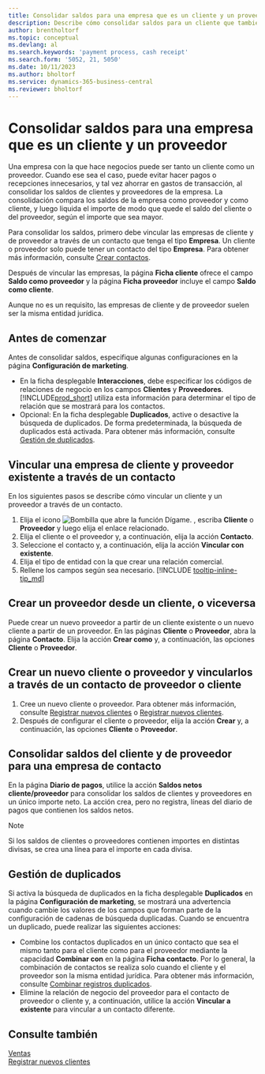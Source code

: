 ```yaml
---
title: Consolidar saldos para una empresa que es un cliente y un proveedor
description: Describe cómo consolidar saldos para un cliente que también es un proveedor.
author: brentholtorf
ms.topic: conceptual
ms.devlang: al
ms.search.keywords: 'payment process, cash receipt'
ms.search.form: '5052, 21, 5050'
ms.date: 10/11/2023
ms.author: bholtorf
ms.service: dynamics-365-business-central
ms.reviewer: bholtorf
---
```

# Consolidar saldos para una empresa que es un cliente y un proveedor
Una empresa con la que hace negocios puede ser tanto un cliente como un proveedor. Cuando ese sea el caso, puede evitar hacer pagos o recepciones innecesarios, y tal vez ahorrar en gastos de transacción, al consolidar los saldos de clientes y proveedores de la empresa. La consolidación compara los saldos de la empresa como proveedor y como cliente, y luego liquida el importe de modo que quede el saldo del cliente o del proveedor, según el importe que sea mayor. 

Para consolidar los saldos, primero debe vincular las empresas de cliente y de proveedor a través de un contacto que tenga el tipo **Empresa**. Un cliente o proveedor solo puede tener un contacto del tipo **Empresa**. Para obtener más información, consulte [Crear contactos](marketing-create-contact-companies.md).

Después de vincular las empresas, la página **Ficha cliente** ofrece el campo **Saldo como proveedor** y la página **Ficha proveedor** incluye el campo **Saldo como cliente**.

Aunque no es un requisito, las empresas de cliente y de proveedor suelen ser la misma entidad jurídica. 

## Antes de comenzar
Antes de consolidar saldos, especifique algunas configuraciones en la página **Configuración de marketing**. 

* En la ficha desplegable **Interacciones**, debe especificar los códigos de relaciones de negocio en los campos **Clientes** y **Proveedores**. [!INCLUDE[prod_short](includes/prod_short.md)] utiliza esta información para determinar el tipo de relación que se mostrará para los contactos. 
* Opcional: En la ficha desplegable **Duplicados**, active o desactive la búsqueda de duplicados. De forma predeterminada, la búsqueda de duplicados está activada. Para obtener más información, consulte [Gestión de duplicados](#handling-duplicates). 

## Vincular una empresa de cliente y proveedor existente a través de un contacto
En los siguientes pasos se describe cómo vincular un cliente y un proveedor a través de un contacto.

1. Elija el icono ![Bombilla que abre la función Dígame.](media/ui-search/search_small.png "Dígame qué desea hacer") , escriba **Cliente** o **Proveedor** y luego elija el enlace relacionado.
2. Elija el cliente o el proveedor y, a continuación, elija la acción **Contacto**.   
3. Seleccione el contacto y, a continuación, elija la acción **Vincular con existente**.
4. Elija el tipo de entidad con la que crear una relación comercial.
5. Rellene los campos según sea necesario. [!INCLUDE [tooltip-inline-tip_md](includes/tooltip-inline-tip_md.md)]

## Crear un proveedor desde un cliente, o viceversa
Puede crear un nuevo proveedor a partir de un cliente existente o un nuevo cliente a partir de un proveedor. En las páginas **Cliente** o **Proveedor**, abra la página **Contacto**. Elija la acción **Crear como** y, a continuación, las opciones **Cliente** o **Proveedor**. 

## Crear un nuevo cliente o proveedor y vincularlos a través de un contacto de proveedor o cliente
1. Cree un nuevo cliente o proveedor. Para obtener más información, consulte [Registrar nuevos clientes](sales-how-register-new-customers.md) o [Registrar nuevos clientes](sales-how-register-new-customers.md).
2. Después de configurar el cliente o proveedor, elija la acción **Crear** y, a continuación, las opciones **Cliente** o **Proveedor**. 

## Consolidar saldos del cliente y de proveedor para una empresa de contacto
En la página **Diario de pagos**, utilice la acción **Saldos netos cliente/proveedor** para consolidar los saldos de clientes y proveedores en un único importe neto. La acción crea, pero no registra, líneas del diario de pagos que contienen los saldos netos.

> [!NOTE]
> Si los saldos de clientes o proveedores contienen importes en distintas divisas, se crea una línea para el importe en cada divisa.

## Gestión de duplicados
Si activa la búsqueda de duplicados en la ficha desplegable **Duplicados** en la página **Configuración de marketing**, se mostrará una advertencia cuando cambie los valores de los campos que forman parte de la configuración de cadenas de búsqueda duplicadas. Cuando se encuentra un duplicado, puede realizar las siguientes acciones:

* Combine los contactos duplicados en un único contacto que sea el mismo tanto para el cliente como para el proveedor mediante la capacidad **Combinar con** en la página **Ficha contacto**. Por lo general, la combinación de contactos se realiza solo cuando el cliente y el proveedor son la misma entidad jurídica. Para obtener más información, consulte [Combinar registros duplicados](sales-how-merge-duplicate-records.md). 
* Elimine la relación de negocio del proveedor para el contacto de proveedor o cliente y, a continuación, utilice la acción **Vincular a existente** para vincular a un contacto diferente.    

## Consulte también
[Ventas](sales-manage-sales.md)  
[Registrar nuevos clientes](sales-how-register-new-customers.md)  
